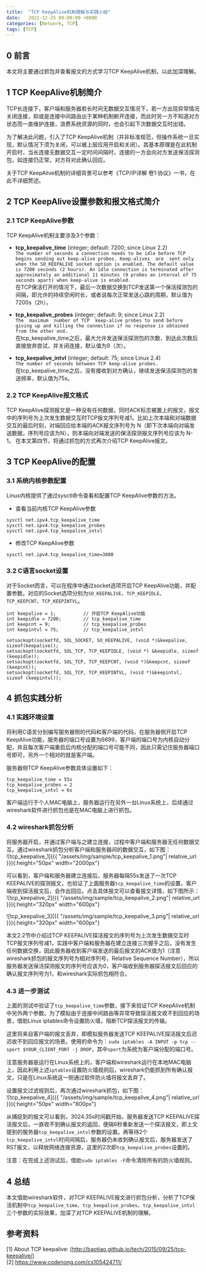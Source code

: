 ```yaml
---
title:  "TCP KeepAlive机制理解与实践小结"
date:   2021-12-25 09:00:00 +0800
categories: [Network, TCP]
tags: [TCP]
---
```


## 0 前言

本文将主要通过抓包并查看报文的方式学习TCP KeepAlive机制，以此加深理解。


## 1 TCP KeepAlive机制简介

TCP长连接下，客户端和服务器若长时间无数据交互情况下，若一方出现异常情况关闭连接，抑或是连接中间路由出于某种机制断开连接，而此时另一方不知道对方状态而一直维护连接，浪费系统资源的同时，也会引起下次数据交互时出错。

为了解决此问题，引入了TCP KeepAlive机制（并非标准规范，但操作系统一旦实现，默认情况下须为关闭，可以被上层应用开启和关闭）。其基本原理是在此机制开启时，当长连接无数据交互一定时间间隔时，连接的一方会向对方发送保活探测包，如连接仍正常，对方将对此确认回应。

关于TCP KeepAlive机制的详细背景可以参考《TCP/IP详解 卷1:协议》一书，在此不详细赘述。



## 2 TCP KeepAlive设置参数和报文格式简介

### 2.1 TCP KeepAlive参数
TCP KeepAlive机制主要涉及3个参数：

- **tcp_keepalive_time** (integer; default: 7200; since Linux 2.2)  
`The number of seconds a connection needs to be idle before TCP begins sending out keep-alive probes. Keep-alives  are  sent only when the SO_KEEPALIVE socket option is enabled. The default value is 7200 seconds (2 hours). An idle connection is terminated after approximately an additional 11 minutes (9 probes an interval of 75 seconds apart) when keep-alive is enabled.`  
在TCP保活打开的情况下，最后一次数据交换到TCP发送第一个保活探测包的间隔，即允许的持续空闲时长，或者说每次正常发送心跳的周期，默认值为7200s（2h）。

- **tcp_keepalive_probes** (integer; default: 9; since Linux 2.2)  
`The  maximum  number of TCP  keep-alive probes to send before giving up and killing the connection if no response is obtained from the other end.`  
在tcp_keepalive_time之后，最大允许发送保活探测包的次数，到达此次数后直接放弃尝试，并关闭连接，默认值为9（次）。

- **tcp_keepalive_intvl** (integer; default: 75; since Linux 2.4)  
  `The number of seconds between TCP keep-alive probes.`  
在tcp_keepalive_time之后，没有接收到对方确认，继续发送保活探测包的发送频率，默认值为75s。

### 2.2 TCP KeepAlive报文格式

TCP KeepAlive探测报文是一种没有任何数据，同时ACK标志被置上的报文，报文中的序列号为上次发生数据交互时TCP报文序列号减1。比如上次本端和对端数据交互的最后时刻，对端回应给本端的ACK报文序列号为 N（即下次本端向对端发送数据，序列号应该为N），则本端向对端发送的保活探测报文序列号应该为 N-1。
在本文第四节，将通过抓包的方式再次介绍TCP KeepAlive报文。



## 3 TCP KeepAlive的配置

### 3.1 系统内核参数配置
Linux内核提供了通过sysctl命令查看和配置TCP KeepAlive参数的方法。
+ 查看当前内核TCP KeepAlive参数  
```
sysctl net.ipv4.tcp_keepalive_time
sysctl net.ipv4.tcp_keepalive_probes
sysctl net.ipv4.tcp_keepalive_intvl
```
+ 修改TCP KeepAlive参数  
```
sysctl net.ipv4.tcp_keepalive_time=3600
```

### 3.2 C语言socket设置

对于Socket而言，可以在程序中通过socket选项开启TCP KeepAlive功能，并配置参数。对应的Socket选项分别为`SO_KEEPALIVE`、`TCP_KEEPIDLE`、`TCP_KEEPCNT`、`TCP_KEEPINTVL`。  
```
int keepalive = 1;          // 开启TCP KeepAlive功能
int keepidle = 7200;        // tcp_keepalive_time
int keepcnt = 9;            // tcp_keepalive_probes
int keepintvl = 75;         // tcp_keepalive_intvl

setsockopt(socketfd, SOL_SOCKET, SO_KEEPALIVE, (void *)&keepalive, sizeof(keepalive));
setsockopt(socketfd, SOL_TCP, TCP_KEEPIDLE, (void *) &keepidle, sizeof (keepidle));
setsockopt(socketfd, SOL_TCP, TCP_KEEPCNT, (void *)&keepcnt, sizeof (keepcnt));
setsockopt(socketfd, SOL_TCP, TCP_KEEPINTVL, (void *)&keepintvl, sizeof (keepintvl));
```
 

## 4 抓包实践分析

### 4.1 实践环境设置

将利用C语言分别编写服务器侧的代码和客户端的代码，在服务器侧开启TCP KeepAlive功能，服务器的端口号设置为6699，客户端的端口号为内核自动分配，并且每次客户端重启后内核分配的端口号可能不同，因此只需记住服务器端口号即可，另外一个相对的就是客户端。

服务器侧TCP KeepAlive参数具体设置如下：
```
tcp_keepalive_time = 55s
tcp_keepalive_probes = 2
tcp_keepalive_intvl = 6s
```

客户端运行于个人MAC电脑上，服务器运行在另外一台Linux系统上，后续通过wireshark软件进行抓包也是在MAC电脑上进行抓包。

### 4.2 wireshark抓包分析

将服务器开启，并通过客户端与之建立连接，过程中客户端和服务器无任何数据交互。通过wireshark抓包分析客户端和服务器间的数据交互，如下图：  
![tcp_keepalive_1]({{ "/assets/img/sample/tcp_keepalive_1.png"| relative_url }}){:height="50px" width="2000px"}  

可以看到，客户端和服务器建立连接后，服务器每隔55s发送了一次TCP KEEPALIVE的探测报文，也验证了上面服务器`tcp_keepalive_time`的设置，客户端收到探活报文后，会作出回应。点击具体报文可以查看报文详情，如下图所示：  
![tcp_keepalive_2]({{ "/assets/img/sample/tcp_keepalive_2.png"| relative_url }}){:height="320px" width="600px"}  

![tcp_keepalive_3]({{ "/assets/img/sample/tcp_keepalive_3.png"| relative_url }}){:height="320px" width="600px"}  

本文2.2节中介绍过TCP KEEPALIVE探活报文的序列号为上次发生数据交互时TCP报文序列号减1，实践中客户端和服务器在建立连接三次握手之后，没有发生任何数据交换，因此服务器收到客户端发送的最后报文的ACK值为1（注意wireshark抓包的报文序列号为相对序列号，Relative Sequence Number），所以服务器发送保活探测报文的序列号应该为0，客户端收到服务器探活报文后回应的确认报文序列号为1，和wireshark实际抓包相符合。


### 4.3 进一步测试

上面的测试中验证了`tcp_keepalive_time`参数，接下来验证TCP KeepAlive机制中另外两个参数。为了模拟由于连接中间路由等异常导致探活报文收不到回应的场景，借助Linux iptables命令设置防火墙，阻断TCP探活报文的传输。

这里将来自客户端的报文丢弃，即模拟服务器发送TCP KEEPALIVE探活报文后迟迟收不到回应报文的场景。使用的命令为：`sudo iptables -A INPUT -p tcp --sport $YOUR_CLIENT_PORT -j DROP`，其中`sport`为系统为客户端分配的端口号。

注意服务器是运行在Linux系统上的，客户端和wireshark运行在本地MAC电脑上，因此利用上述`iptables`设置防火墙规则后，wireshark仍能抓到所有确认报文，只是在Linux系统这一侧通过软件防火墙将报文丢弃了。

设置报文过滤规则后，再次通过wireshark抓包，如下图：  
![tcp_keepalive_4]({{ "/assets/img/sample/tcp_keepalive_4.png"| relative_url }}){:height="50px" width="800px"} 

从捕捉到的报文可以看到，3024.35s时间戳开始，服务器发送TCP KEEPALIVE探活报文后，一直收不到确认报文的返回，便隔6秒重新发送一个探活报文，即上文提到的服务器`tcp_keepalive_intvl`参数的设置。再等待2个`tcp_keepalive_intvl`时间间隔后，服务器仍未收到确认报文后，服务器发送了RST报文，以释放网络连接资源，这里的2次即`tcp_keepalive_probes`设置的。

注意：在完成上述测试后，借助`sudo iptables -F`命令清除所有的防火墙规则。


## 4 总结

本文借助wireshark软件，对TCP KEEPALIVE报文进行抓包分析，分析了TCP保活机制中`tcp_keepalive_time`、`tcp_keepalive_probes`、`tcp_keepalive_intvl`三个参数的实际效果，加深了对TCP KEEPALIVE机制的理解。



## 参考资料

[1] About TCP keepalive: [(http://baotiao.github.io/tech/2015/09/25/tcp-keepalive/)](http://baotiao.github.io/tech/2015/09/25/tcp-keepalive/)  
[2] https://www.codenong.com/cs105424711/